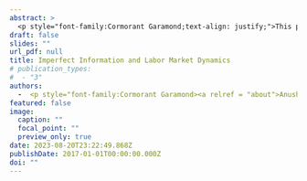 ```yaml
---
abstract: >
  <p style="font-family:Cormorant Garamond;text-align: justify;">This paper studies whether imperfect information about the persistence of underlying aggregate productivity shocks can explain the business cycle dynamics of the labor market, particularly the persistence of the unemployment rate. Utilizing a novel structural VAR model, I identify noise shocks - expectational errors stemming from imperfect information— as a significant factor that drives labor market dynamics. Due to this imperfect information, firms and workers face challenges in promptly discerning the nature of an aggregate productivity shock, be it persistent, transitory, or mere noise. This ambiguity impacts wages, job vacancies, job-finding rates, and, consequentially, overall unemployment levels. By introducing imperfect information into a general equilibrium search and matching model, I underscore its role in amplifying the persistence of unemployment rate. Counterfactual analysis illustrates that, in the absence of noise shocks, labor market recovery from post-1990s recessions would be expedited by 7-10 quarters, thus suggesting that imperfect information is an important mechanism for resolving the slow recovery puzzle in the U.S labor market. </p>
draft: false
slides: ""
url_pdf: null
title: Imperfect Information and Labor Market Dynamics
# publication_types:
#  - "3"
authors:
  -  <p style="font-family:Cormorant Garamond><a relref = "about">Anushka Mitra</a></p>
featured: false
image:
  caption: ""
  focal_point: ""
  preview_only: true
date: 2023-08-20T23:22:49.868Z
publishDate: 2017-01-01T00:00:00.000Z
doi: ""
---
```

